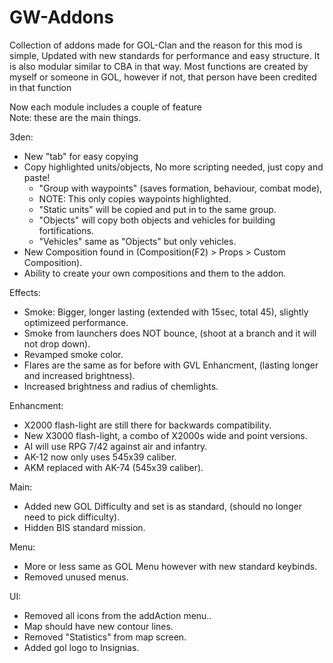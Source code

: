 # GW-Addons
Collection of addons made for GOL-Clan and the reason for this mod is simple, Updated with new standards for performance and easy structure.
It is also modular similar to CBA in that way.
Most functions are created by myself or someone in GOL, however if not, that person have been credited in that function

Now each module includes a couple of feature  
Note: these are the main things.
  
3den:  
* New "tab" for easy copying  
* Copy highlighted units/objects, No more scripting needed, just copy and paste!  
	* "Group with waypoints" (saves formation, behaviour, combat mode),  
	* NOTE: This only copies waypoints highlighted.  
	* "Static units" will be copied and put in to the same group.  
	* "Objects" will copy both objects and vehicles for building fortifications.  
	* "Vehicles" same as "Objects" but only vehicles.  
* New Composition found in (Composition(F2) > Props > Custom Composition).  
* Ability to create your own compositions and them to the addon.  
  
Effects:  
* Smoke: Bigger, longer lasting (extended with 15sec, total 45), slightly optimizeed performance.  
* Smoke from launchers does NOT bounce, (shoot at a branch and it will not drop down).  
* Revamped smoke color.  
* Flares are the same as for before with GVL Enhancment, (lasting longer and increased brightness).  
* Increased brightness and radius of chemlights.  
  
Enhancment:  
* X2000 flash-light are still there for backwards compatibility.  
* New X3000 flash-light, a combo of X2000s wide and point versions.  
* AI will use RPG 7/42 against air and infantry.  
* AK-12 now only uses 545x39 caliber.  
* AKM replaced with AK-74 (545x39 caliber).  
  
Main:
* Added new GOL Difficulty and set is as standard, (should no longer need to pick difficulty).  
* Hidden BIS standard mission.  
  
Menu:
* More or less same as GOL Menu however with new standard keybinds.  
* Removed unused menus.  
  
UI:
* Removed all icons from the addAction menu..  
* Map should have new contour lines.  
* Removed "Statistics" from map screen.  
* Added gol logo to Insignias.  





